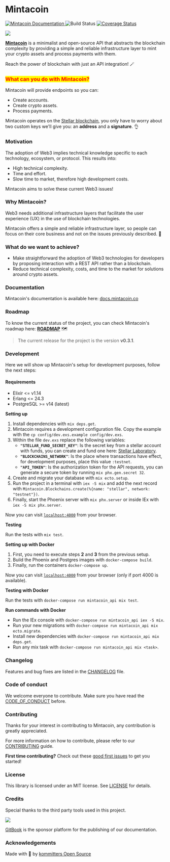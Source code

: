 # Mintacoin

[![Mintacoin Documentation](https://img.shields.io/badge/docs-docs.mintacoin.co-blue) ](https://docs.mintacoin.co)![Build Status](https://img.shields.io/github/workflow/status/kommitters/mintacoin/Mintacoin%20CI/main) [![Coverage Status](https://coveralls.io/repos/github/kommitters/mintacoin/badge.svg)](https://coveralls.io/github/kommitters/mintacoin)

![](https://user-images.githubusercontent.com/1649973/170068587-1b4c1b0d-9b48-46d1-9aed-f99d1b2b84f8.png)

[**Mintacoin**](https://www.mintacoin.co) is a minimalist and open-source API that abstracts the blockchain complexity by providing a simple and reliable infrastructure layer to mint your crypto assets and process payments with them.

Reach the power of blockchain with just an API integration! 🪄

### <mark style="color:red;">What can you do with Mintacoin?</mark>

Mintacoin will provide endpoints so you can:

* Create accounts.
* Create crypto assets.
* Process payments.

Mintacoin operates on the [Stellar blockchain](https://www.stellar.org/), you only have to worry about two custom keys we'll give you: an **address** and a **signature**. 👌

### Motivation

The adoption of Web3 implies technical knowledge specific to each technology, ecosystem, or protocol. This results into:

* High technical complexity.
* Time and effort.
* Slow time to market, therefore high development costs.

Mintacoin aims to solve these current Web3 issues!

### Why Mintacoin?

Web3 needs additional infrastructure layers that facilitate the user experience (UX) in the use of blockchain technologies.

Mintacoin offers a simple and reliable infrastructure layer, so people can focus on their core business and not on the issues previously described. 🚀

### What do we want to achieve?

* Make straightforward the adoption of Web3 technologies for developers by proposing interaction with a REST API rather than a blockchain.
* Reduce technical complexity, costs, and time to the market for solutions around crypto assets.

### Documentation

Mintacoin's documentation is available here: [docs.mintacoin.co](https://docs.mintacoin.co)

### Roadmap

To know the current status of the project, you can check Mintacoin's roadmap here: [**ROADMAP**](https://github.com/orgs/kommitters/projects/6/views/6) 🗺️

> The current release for the project is the version **v0.3.1**.

### Development

Here we will show up Mintacoin's setup for development purposes, follow the next steps:

#### Requirements

* Elixir <= v1.14
* Erlang <= 24.3
* PostgreSQL >= v14 (latest)

**Setting up**

1. Install dependencies with `mix deps.get`.
2. Mintacoin requires a development configuration file. Copy the example with the `cp config/dev.exs.example config/dev.exs`.
3. Within the file `dev.exs` replace the following variables:
   * **`"STELLAR_FUND_SECRET_KEY"`**: Is the secret key from a stellar account with funds, you can create and fund one here: [Stellar Laboratory](https://laboratory.stellar.org/#?network=test).
   * **`"BLOCKCHAINS_NETWORK"`**: Is the place where transactions have effect, for development purposes, place this value `:testnet`.
   * **`"API_TOKEN"`**: Is the authorization token for the API requests, you can generate a secure token by running `mix phx.gen.secret 32`.
4. Create and migrate your database with `mix ecto.setup`.
5. Run the project in a terminal with `iex -S mix` and add the next record with `Mintacoin.Blockchains.create(%{name: "stellar", network: "testnet"})`.
6. Finally, start the Phoenix server with `mix phx.server` or inside IEx with `iex -S mix phx.server`.

Now you can visit [`localhost:4000`](http://localhost:4000) from your browser.

**Testing**

Run the tests with `mix test`.

**Setting up with Docker**

1. First, you need to execute steps **2** and **3** from the previous setup.
2. Build the Phoenix and Postgres images with `docker-compose build`.
3. Finally, run the containers `docker-compose up`.

Now you can visit [`localhost:4000`](http://localhost:4000) from your browser (only if port 4000 is available).

**Testing with Docker**

Run the tests with `docker-compose run mintacoin_api mix test`.

**Run commands with Docker**

* Run the IEx console with `docker-compose run mintacoin_api iex -S mix`.
* Run your new migrations with `docker-compose run mintacoin_api mix ecto.migrate`.
* Install new dependencies with `docker-compose run mintacoin_api mix deps.get`.
* Run any mix task with `docker-compose run mintacoin_api mix <task>`.

### Changelog

Features and bug fixes are listed in the [CHANGELOG](https://github.com/kommitters/mintacoin/blob/main/CHANGELOG.md) file.

### Code of conduct

We welcome everyone to contribute. Make sure you have read the [CODE\_OF\_CONDUCT](https://github.com/kommitters/mintacoin/blob/main/CODE\_OF\_CONDUCT.md) before.

### Contributing

Thanks for your interest in contributing to Mintacoin, any contribution is greatly appreciated.

For more information on how to contribute, please refer to our [CONTRIBUTING](https://github.com/kommitters/mintacoin/blob/main/CONTRIBUTING.md) guide.

**First time contributing?** Check out these [good first issues](https://github.com/kommitters/mintacoin/issues?q=is%3Aissue+is%3Aopen+label%3A%22%F0%9F%91%8B+Good+first+issue%22) to get you started!

### License

This library is licensed under an MIT license. See [LICENSE](https://github.com/kommitters/mintacoin/blob/main/LICENSE) for details.

### Credits

Special thanks to the third party tools used in this project.

[![](https://user-images.githubusercontent.com/39246879/198380259-b9615598-0dd2-4a35-9402-c7ac2896fa53.svg)](https://www.gitbook.com/)

[GitBook](https://www.gitbook.com/) is the sponsor platform for the publishing of our documentation.

### Acknowledgements

Made with 💙 by [kommitters Open Source](https://kommit.co)
